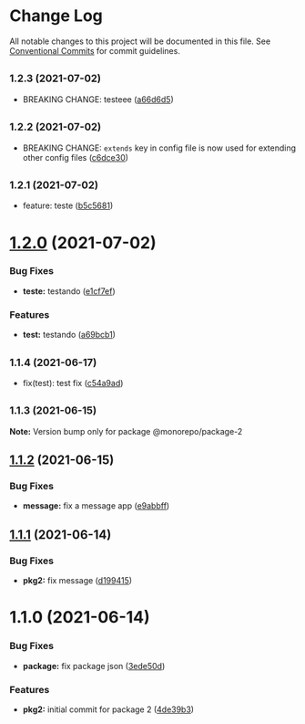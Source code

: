# Change Log

All notable changes to this project will be documented in this file.
See [Conventional Commits](https://conventionalcommits.org) for commit guidelines.

## <small>1.2.3 (2021-07-02)</small>

* BREAKING CHANGE: testeee ([a66d6d5](https://github.com/diegomarcelino92/monorepo/commit/a66d6d5))





## <small>1.2.2 (2021-07-02)</small>

* BREAKING CHANGE: `extends` key in config file is now used for extending other config files ([c6dce30](https://github.com/diegomarcelino92/monorepo/commit/c6dce30))





## <small>1.2.1 (2021-07-02)</small>

* feature: teste ([b5c5681](https://github.com/diegomarcelino92/monorepo/commit/b5c5681))





# [1.2.0](https://github.com/diegomarcelino92/monorepo/compare/@monorepo/package-2@1.1.4...@monorepo/package-2@1.2.0) (2021-07-02)


### Bug Fixes

* **teste:** testando ([e1cf7ef](https://github.com/diegomarcelino92/monorepo/commit/e1cf7ef6d9f2d3e96c44136ab0bca742ccaa8902))


### Features

* **test:** testando ([a69bcb1](https://github.com/diegomarcelino92/monorepo/commit/a69bcb1dfd7773a287757c755529890644a6d6c8))





## <small>1.1.4 (2021-06-17)</small>

* fix(test): test fix ([c54a9ad](https://github.com/diegomarcelino92/monorepo/commit/c54a9ad))





## <small>1.1.3 (2021-06-15)</small>

**Note:** Version bump only for package @monorepo/package-2





## [1.1.2](https://github.com/diegomarcelino92/monorepo/compare/@monorepo/package-2@1.1.1...@monorepo/package-2@1.1.2) (2021-06-15)


### Bug Fixes

* **message:** fix a message app ([e9abbff](https://github.com/diegomarcelino92/monorepo/commit/e9abbffd89f34cb22ac9f0f2b6f62f9545651f08))





## [1.1.1](https://github.com/diegomarcelino92/monorepo/compare/@monorepo/package-2@1.1.0...@monorepo/package-2@1.1.1) (2021-06-14)


### Bug Fixes

* **pkg2:** fix message ([d199415](https://github.com/diegomarcelino92/monorepo/commit/d1994154c58e2ad88610816a9b55a7561b49980e))





# 1.1.0 (2021-06-14)


### Bug Fixes

* **package:** fix package json ([3ede50d](https://github.com/diegomarcelino92/monorepo/commit/3ede50d0d89b41e263cd387f837b82db333db0ba))


### Features

* **pkg2:** initial commit for package 2 ([4de39b3](https://github.com/diegomarcelino92/monorepo/commit/4de39b35ac662714dff9f3ebf205d5f44bb5777f))
